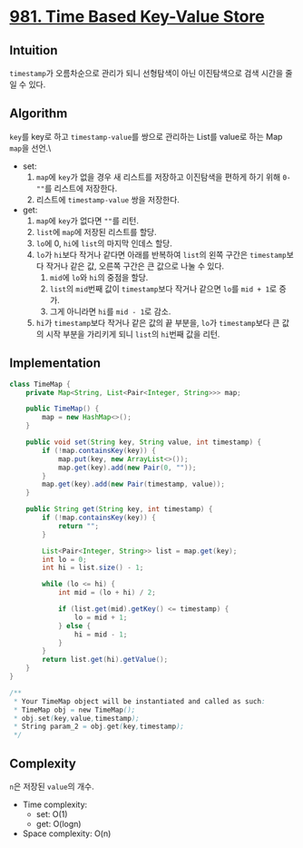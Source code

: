 # [981. Time Based Key-Value Store](https://leetcode.com/problems/time-based-key-value-store/)

## Intuition
`timestamp`가 오름차순으로 관리가 되니 선형탐색이 아닌 이진탐색으로 검색 시간을 줄일 수 있다.

## Algorithm
`key`를 key로 하고 `timestamp-value`를 쌍으로 관리하는 List를 value로 하는 Map `map`을 선언.\
- set:
  1. `map`에 `key`가 없을 경우 새 리스트를 저장하고 이진탐색을 편하게 하기 위해 `0-""`를 리스트에 저장한다.
  2. 리스트에 `timestamp-value` 쌍을 저장한다.
- get:
  1. `map`에 `key`가 없다면 `""`를 리턴.
  2. `list`에 `map`에 저장된 리스트를 할당.
  3. `lo`에 0, `hi`에 `list`의 마지막 인데스 할당.
  4. `lo`가 `hi`보다 작거나 같다면 아래를 반복하여 `list`의 왼쪽 구간은 `timestamp`보다 작거나 같은 값, 오른쪽 구간은 큰 값으로 나눌 수 있다.
     1. `mid`에 `lo`와 `hi`의 중점을 할당.
     2. `list`의 `mid`번째 값이 `timestamp`보다 작거나 같으면 `lo`를 `mid + 1`로 증가.
     3. 그게 아니라면 `hi`를 `mid - 1`로 감소.
  5. `hi`가 `timestamp`보다 작거나 같은 값의 끝 부분을, `lo`가 `timestamp`보다 큰 값의 시작 부분을 가리키게 되니 `list`의 `hi`번째 값을 리턴.



## Implementation
```java
class TimeMap {
    private Map<String, List<Pair<Integer, String>>> map;

    public TimeMap() {
        map = new HashMap<>();
    }

    public void set(String key, String value, int timestamp) {
        if (!map.containsKey(key)) {
            map.put(key, new ArrayList<>());
            map.get(key).add(new Pair(0, ""));
        }
        map.get(key).add(new Pair(timestamp, value));
    }

    public String get(String key, int timestamp) {
        if (!map.containsKey(key)) {
            return "";
        }

        List<Pair<Integer, String>> list = map.get(key);
        int lo = 0;
        int hi = list.size() - 1;

        while (lo <= hi) {
            int mid = (lo + hi) / 2;

            if (list.get(mid).getKey() <= timestamp) {
                lo = mid + 1;
            } else {
                hi = mid - 1;
            }
        }
        return list.get(hi).getValue();
    }
}

/**
 * Your TimeMap object will be instantiated and called as such:
 * TimeMap obj = new TimeMap();
 * obj.set(key,value,timestamp);
 * String param_2 = obj.get(key,timestamp);
 */
```

## Complexity
`n`은 저장된 `value`의 개수.
- Time complexity:
  - set: O(1)
  - get: O(logn)
- Space complexity: O(n)
